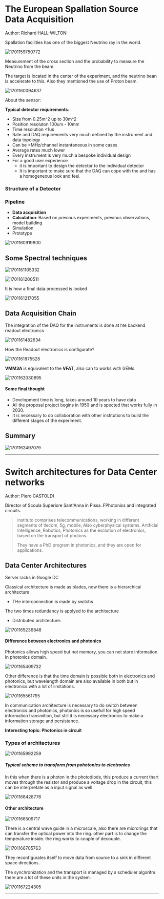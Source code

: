 # The European Spallation Source Data Acquisition

Author: Richard HALL-WILTON

Spallation facilities has one of the biggest Neutrino ray in the world.

![1701159750772](image/Dia_07/1701159750772.png)

Measurement of the cross section and the probability to measure the Neutrino from the beam.

The target is located in the center of the experiment, and the neutrino bean is accelerate to this. Also they mentioned the use of Proton beam.

![1701160094637](image/Dia_07/1701160094637.png)

About the sensor:

**Typical detector requirements**:

- Size from 0.25m^2 up to 30m^2
- Position resoluton 100um - 10mm
- Time resolution <1us
- Rate and DAQ requirements very much defined by the instrument and data topology
- Can be >MHz/channel instantaneous in some cases
- Average rates much lower
- Every instrument is very much a bespoke individual design
- For a good user experience
  - it is important to design the detector to the individual detector
  - It is important to make sure that the DAQ can cope with the and has a homogeneous look and feel.

### Structure of a Detector


### Pipeline

- **Data acquisition**
- **Calculation**: Based on previous experiments, previous observations, model building
- Simulation
- Prototype

![1701160919900](image/Dia_07/1701160919900.png)

## Some Spectral techniques

![1701161105332](image/Dia_07/1701161105332.png)

![1701161200511](image/Dia_07/1701161200511.png)

It is how a final data processed is looked

![1701161217055](image/Dia_07/1701161217055.png)

## Data Acquisition Chain

The integration of the DAQ for the instruments is done at hte backend readout electronics

![1701161482634](image/Dia_07/1701161482634.png)

How the Readout electronics is configurate?

![1701161875528](image/Dia_07/1701161875528.png)

**VMM3A** is equivalent to the **VFAT**, also can to works with GEMs.

![1701162030895](image/Dia_07/1701162030895.png)

#### Some final thought

- Development time is long, takes around 10 years to have data
- All the proposal project begins in 1950 and is spected that works fully in 2030.
- It is necessary to do collaboration with other institutions to build the different stages of the experiment.

## Summary

![1701162497079](image/Dia_07/1701162497079.png)

---

# Switch architectures for Data Center networks

Author: Piero CASTOLDI

Director of Scoula Superiore Sant'Anna in Pissa. FPhotonics and integrated circuits.

> Instituto comprises telecommunications, working in different segments of tlecom, 5g, mobile, Also cyberphysical systems. Artificial Intelligence, Robotics, Photonics as the evolution of electronics, based on the transport of photons. 
>
> They have a PhD program in photonics, and they are open for applications.

## Data Center Architectures

Server racks in Google DC

Classical architecture is made as blades, now there is a hierarchical architecture

- THe interconnection is made by switchs

The two times redundancy is applyed to the architecture

- Distributed architecture:

![1701165236848](image/Dia_07/1701165236848.png)

#### Difference between electronics and photonics

Photonics allows high speed but not memory, you can not store information in photonics domain.

![1701165409732](image/Dia_07/1701165409732.png)

Other difference is that the time domain is possible both in electronics and photonics, but wavelength domain are also available in both but in electronics with a lot of limitations.

![1701165561795](image/Dia_07/1701165561795.png)

In communication architecture is necessary to do switch between electronics and photonics, photonics is so usefull for high speed information transmition, but still it is necessary electronics to make a information storage and persistance.

**Interesting topic: Photonics in circuit**

### Types of architectures

![1701165992259](image/Dia_07/1701165992259.png)

##### Typical scheme to transform from pohotonics to electronics

In this when there is a photon in the photodiode, this produce a current thart moves through the resistor and produce a voltage drop in the circuit, this can be interpretate as a input signal as well.

![1701166428776](image/Dia_07/1701166428776.png)

#### Other architecture

![1701166509717](image/Dia_07/1701166509717.png)

There is a central wave guide in a microscale, also there are microrings that can transfer the optical power into the ring. other part is to change the temperature inside. the ring works to couple of decouple.

![1701166705763](image/Dia_07/1701166705763.png)

They reconfigurates itself to move data from source to a sink in different space directions.  

The synchronization and the transport is managed by a scheduler algoritm. there are a lot of these units in the system.

![1701167224305](image/Dia_07/1701167224305.png)

---
